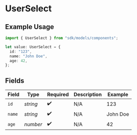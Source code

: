 # UserSelect

## Example Usage

```typescript
import { UserSelect } from "sdk/models/components";

let value: UserSelect = {
  id: "123",
  name: "John Doe",
  age: 42,
};
```

## Fields

| Field              | Type               | Required           | Description        | Example            |
| ------------------ | ------------------ | ------------------ | ------------------ | ------------------ |
| `id`               | *string*           | :heavy_check_mark: | N/A                | 123                |
| `name`             | *string*           | :heavy_check_mark: | N/A                | John Doe           |
| `age`              | *number*           | :heavy_check_mark: | N/A                | 42                 |